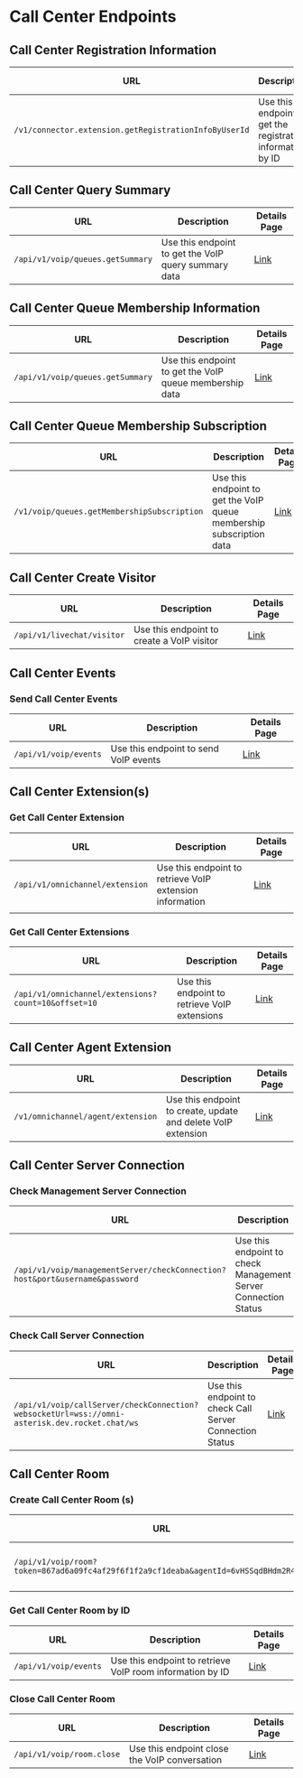 # Call Center Endpoints

## Call Center Registration Information

| **URL**                                               | **Description**                                              | **Details Page**                         |
| ----------------------------------------------------- | ------------------------------------------------------------ | ---------------------------------------- |
| `/v1/connector.extension.getRegistrationInfoByUserId` | Use this endpoint to get the  registration information by ID | [Link](./#voip-registration-information) |

## Call Center Query Summary

| **URL**                          | **Description**                                      | **Details Page**              |
| -------------------------------- | ---------------------------------------------------- | ----------------------------- |
| `/api/v1/voip/queues.getSummary` | Use this endpoint to get the VoIP query summary data | [Link](./#voip-query-summary) |

## Call Center Queue Membership Information

| **URL**                          | **Description**                                         | **Details Page**                 |
| -------------------------------- | ------------------------------------------------------- | -------------------------------- |
| `/api/v1/voip/queues.getSummary` | Use this endpoint to get the VoIP queue membership data | [Link](./#voip-queue-membership) |

## Call Center Queue Membership Subscription

| **URL**                                     | **Description**                                                      | **Details Page**                 |
| ------------------------------------------- | -------------------------------------------------------------------- | -------------------------------- |
| `/v1/voip/queues.getMembershipSubscription` | Use this endpoint to get the VoIP queue membership subscription data | [Link](./#voip-queue-membership) |

## Call Center Create Visitor

| **URL**                    | **Description**                            | **Details Page**          |
| -------------------------- | ------------------------------------------ | ------------------------- |
| `/api/v1/livechat/visitor` | Use this endpoint to create a VoIP visitor | [Link](./#create-visitor) |

## Call Center Events

### Send Call Center Events

| **URL**               | **Description**                        | **Details Page**            |
| --------------------- | -------------------------------------- | --------------------------- |
| `/api/v1/voip/events` | Use this endpoint to send VoIP events  | [Link](./#send-voip-events) |

## Call Center Extension(s)&#x20;

### Get Call Center Extension

| **URL**                         | **Description**                                          | **Details Page**                 |
| ------------------------------- | -------------------------------------------------------- | -------------------------------- |
| `/api/v1/omnichannel/extension` | Use this endpoint to retrieve VoIP extension information | [Link](./#fetch-voip-extensions) |
|                                 |                                                          |                                  |

### Get Call Center Extensions

| **URL**                                             | **Description**                               | **Details Page**                 |
| --------------------------------------------------- | --------------------------------------------- | -------------------------------- |
| `/api/v1/omnichannel/extensions?count=10&offset=10` | Use this endpoint to retrieve VoIP extensions | [Link](./#fetch-voip-extensions) |

## Call Center Agent Extension

| **URL**                           | **Description**                                               | **Details Page**            |
| --------------------------------- | ------------------------------------------------------------- | --------------------------- |
| `/v1/omnichannel/agent/extension` | Use this endpoint to create, update and delete VoIP extension | [Link](./#agent-extensions) |

## Call Center Server Connection

### Check Management Server Connection&#x20;

| **URL**                                                                     | **Description**                                                | **Details Page**                              |
| --------------------------------------------------------------------------- | -------------------------------------------------------------- | --------------------------------------------- |
| `/api/v1/voip/managementServer/checkConnection?host&port&username&password` | Use this endpoint to check Management Server Connection Status | [Link](./#check-management-server-connection) |

### Check Call Server Connection

| **URL**                                                                                       | **Description**                                          | **Details Page**                        |
| --------------------------------------------------------------------------------------------- | -------------------------------------------------------- | --------------------------------------- |
| `/api/v1/voip/callServer/checkConnection?websocketUrl=wss://omni-asterisk.dev.rocket.chat/ws` | Use this endpoint to check Call Server Connection Status | [Link](./#check-call-server-connection) |

## Call Center Room

### Create Call Center Room (s)

| **URL**                                                                              | **Description**                       | **Details Page**            |
| ------------------------------------------------------------------------------------ | ------------------------------------- | --------------------------- |
| `/api/v1/voip/room?token=867ad6a09fc4af29f6f1f2a9cf1deaba&agentId=6vHSSqdBHdm2R4gfi` | Use this endpoint to create VoIP room | [Link](./#create-voip-room) |

### Get Call Center Room by ID

| **URL**               | **Description**                                           | **Details Page**                 |
| --------------------- | --------------------------------------------------------- | -------------------------------- |
| `/api/v1/voip/events` | Use this endpoint to retrieve VoIP room information by ID | [Link](./#fetch-voip-room-by-id) |

### Close Call Center Room

| **URL**                   | **Description**                               | **Details Page**           |
| ------------------------- | --------------------------------------------- | -------------------------- |
| `/api/v1/voip/room.close` | Use this endpoint close the VoIP conversation | [Link](./#close-voip-room) |
